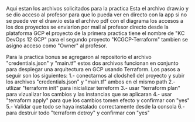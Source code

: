 Aqui estan los archivos solicitados para la practica
Esta el archivo draw.io y se dio acceso al profesor para que lo pueda ver en directo con la app
si no se puede ver el draw.io esta el archivo pdf con el diagrama
los accesos a los dos proyectos se enviarion por mail al profesor directo desde la plataforma GCP
el proyecto de la primera practica tiene el nombre de "KC DevOps 12 GCP"
para el segundo proyecto "KCGCP-Terraform" tambien se asigno acceso como "Owner" al profesor.

Para la practica bonus se agregaron al repositorio el archivo "credentials.json" y "main.tf" estos dos archivos funcionan en conjunto para
desplegar una arquitectura en GCP usando Terraform. 
Los pasos a seguir son los siguientes:
1.- conectarnos al clodshell del proyecto y subir los archivos "credentials.json" y "main.tf" ambos en el mismo path
2.- utlizar "terraform init" para inicializar terreform
3.- usar "terraform plan" para vizualizar los cambios y las instancias que se aplicaran
4.- usar "terraform apply" para que los cambios tomen efecto y confirmar con  "yes" 
5.- Validar que todo se haya instalado correctamente desde la consola 
6.- para destruir todo "terraform detroy" y confirmar con "yes"


